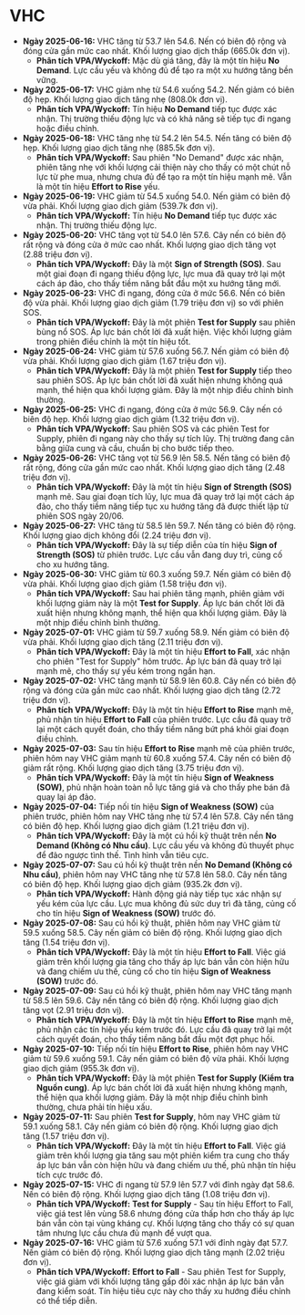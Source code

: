 # VHC

-   **Ngày 2025-06-16:** VHC tăng từ 53.7 lên 54.6. Nến có biên độ rộng và đóng cửa gần mức cao nhất. Khối lượng giao dịch thấp (665.0k đơn vị).
    -   **Phân tích VPA/Wyckoff:** Mặc dù giá tăng, đây là một tín hiệu **No Demand**. Lực cầu yếu và không đủ để tạo ra một xu hướng tăng bền vững.
-   **Ngày 2025-06-17:** VHC giảm nhẹ từ 54.6 xuống 54.2. Nến giảm có biên độ hẹp. Khối lượng giao dịch tăng nhẹ (808.0k đơn vị).
    -   **Phân tích VPA/Wyckoff:** Tín hiệu **No Demand** tiếp tục được xác nhận. Thị trường thiếu động lực và có khả năng sẽ tiếp tục đi ngang hoặc điều chỉnh.
-   **Ngày 2025-06-18:** VHC tăng nhẹ từ 54.2 lên 54.5. Nến tăng có biên độ hẹp. Khối lượng giao dịch tăng nhẹ (885.5k đơn vị).
    -   **Phân tích VPA/Wyckoff:** Sau phiên "No Demand" được xác nhận, phiên tăng nhẹ với khối lượng cải thiện này cho thấy có một chút nỗ lực từ phe mua, nhưng chưa đủ để tạo ra một tín hiệu mạnh mẽ. Vẫn là một tín hiệu **Effort to Rise** yếu.
- **Ngày 2025-06-19:** VHC giảm từ 54.5 xuống 54.0. Nến giảm có biên độ vừa phải. Khối lượng giao dịch giảm (539.7k đơn vị).
    - **Phân tích VPA/Wyckoff:** Tín hiệu **No Demand** tiếp tục được xác nhận. Thị trường thiếu động lực.
- **Ngày 2025-06-20:** VHC tăng vọt từ 54.0 lên 57.6. Cây nến có biên độ rất rộng và đóng cửa ở mức cao nhất. Khối lượng giao dịch tăng vọt (2.88 triệu đơn vị).
    - **Phân tích VPA/Wyckoff:** Đây là một **Sign of Strength (SOS)**. Sau một giai đoạn đi ngang thiếu động lực, lực mua đã quay trở lại một cách áp đảo, cho thấy tiềm năng bắt đầu một xu hướng tăng mới.
- **Ngày 2025-06-23:** VHC đi ngang, đóng cửa ở mức 56.6. Nến có biên độ vừa phải. Khối lượng giao dịch giảm (1.79 triệu đơn vị) so với phiên SOS.
    - **Phân tích VPA/Wyckoff:** Đây là một phiên **Test for Supply** sau phiên bùng nổ SOS. Áp lực bán chốt lời đã xuất hiện. Việc khối lượng giảm trong phiên điều chỉnh là một tín hiệu tốt.
- **Ngày 2025-06-24:** VHC giảm từ 57.6 xuống 56.7. Nến giảm có biên độ vừa phải. Khối lượng giao dịch giảm (1.67 triệu đơn vị).
    - **Phân tích VPA/Wyckoff:** Đây là một phiên **Test for Supply** tiếp theo sau phiên SOS. Áp lực bán chốt lời đã xuất hiện nhưng không quá mạnh, thể hiện qua khối lượng giảm. Đây là một nhịp điều chỉnh bình thường.
- **Ngày 2025-06-25:** VHC đi ngang, đóng cửa ở mức 56.9. Cây nến có biên độ hẹp. Khối lượng giao dịch giảm (1.32 triệu đơn vị).
    - **Phân tích VPA/Wyckoff:** Sau phiên SOS và các phiên Test for Supply, phiên đi ngang này cho thấy sự tích lũy. Thị trường đang cân bằng giữa cung và cầu, chuẩn bị cho bước tiếp theo.
- **Ngày 2025-06-26:** VHC tăng vọt từ 56.9 lên 58.5. Nến tăng có biên độ rất rộng, đóng cửa gần mức cao nhất. Khối lượng giao dịch tăng (2.48 triệu đơn vị).
    - **Phân tích VPA/Wyckoff:** Đây là một tín hiệu **Sign of Strength (SOS)** mạnh mẽ. Sau giai đoạn tích lũy, lực mua đã quay trở lại một cách áp đảo, cho thấy tiềm năng tiếp tục xu hướng tăng đã được thiết lập từ phiên SOS ngày 20/06.
- **Ngày 2025-06-27:** VHC tăng từ 58.5 lên 59.7. Nến tăng có biên độ rộng. Khối lượng giao dịch không đổi (2.24 triệu đơn vị).
    - **Phân tích VPA/Wyckoff:** Đây là sự tiếp diễn của tín hiệu **Sign of Strength (SOS)** từ phiên trước. Lực cầu vẫn đang duy trì, củng cố cho xu hướng tăng.
- **Ngày 2025-06-30:** VHC giảm từ 60.3 xuống 59.7. Nến giảm có biên độ vừa phải. Khối lượng giao dịch giảm (1.58 triệu đơn vị).
    - **Phân tích VPA/Wyckoff:** Sau hai phiên tăng mạnh, phiên giảm với khối lượng giảm này là một **Test for Supply**. Áp lực bán chốt lời đã xuất hiện nhưng không mạnh, thể hiện qua khối lượng giảm. Đây là một nhịp điều chỉnh bình thường.
- **Ngày 2025-07-01:** VHC giảm từ 59.7 xuống 58.9. Nến giảm có biên độ vừa phải. Khối lượng giao dịch tăng (2.11 triệu đơn vị).
    - **Phân tích VPA/Wyckoff:** Đây là một tín hiệu **Effort to Fall**, xác nhận cho phiên "Test for Supply" hôm trước. Áp lực bán đã quay trở lại mạnh mẽ, cho thấy sự yếu kém trong ngắn hạn.
- **Ngày 2025-07-02:** VHC tăng mạnh từ 58.9 lên 60.8. Cây nến có biên độ rộng và đóng cửa gần mức cao nhất. Khối lượng giao dịch tăng (2.72 triệu đơn vị).
    - **Phân tích VPA/Wyckoff:** Đây là một tín hiệu **Effort to Rise** mạnh mẽ, phủ nhận tín hiệu **Effort to Fall** của phiên trước. Lực cầu đã quay trở lại một cách quyết đoán, cho thấy tiềm năng bứt phá khỏi giai đoạn điều chỉnh.
- **Ngày 2025-07-03:** Sau tín hiệu **Effort to Rise** mạnh mẽ của phiên trước, phiên hôm nay VHC giảm mạnh từ 60.8 xuống 57.4. Cây nến có biên độ giảm rất rộng. Khối lượng giao dịch tăng (3.75 triệu đơn vị).
    - **Phân tích VPA/Wyckoff:** Đây là một tín hiệu **Sign of Weakness (SOW)**, phủ nhận hoàn toàn nỗ lực tăng giá và cho thấy phe bán đã quay lại áp đảo.
- **Ngày 2025-07-04:** Tiếp nối tín hiệu **Sign of Weakness (SOW)** của phiên trước, phiên hôm nay VHC tăng nhẹ từ 57.4 lên 57.8. Cây nến tăng có biên độ hẹp. Khối lượng giao dịch giảm (1.21 triệu đơn vị).
    - **Phân tích VPA/Wyckoff:** Đây là một cú hồi kỹ thuật trên nền **No Demand (Không có Nhu cầu)**. Lực cầu yếu và không đủ thuyết phục để đảo ngược tình thế. Tình hình vẫn tiêu cực.
- **Ngày 2025-07-07:** Sau cú hồi kỹ thuật trên nền **No Demand (Không có Nhu cầu)**, phiên hôm nay VHC tăng nhẹ từ 57.8 lên 58.0. Cây nến tăng có biên độ hẹp. Khối lượng giao dịch giảm (935.2k đơn vị).
    - **Phân tích VPA/Wyckoff:** Hành động giá này tiếp tục xác nhận sự yếu kém của lực cầu. Lực mua không đủ sức duy trì đà tăng, củng cố cho tín hiệu **Sign of Weakness (SOW)** trước đó.
- **Ngày 2025-07-08:** Sau cú hồi kỹ thuật, phiên hôm nay VHC giảm từ 59.5 xuống 58.5. Cây nến giảm có biên độ rộng. Khối lượng giao dịch tăng (1.54 triệu đơn vị).
    - **Phân tích VPA/Wyckoff:** Đây là một tín hiệu **Effort to Fall**. Việc giá giảm trên khối lượng gia tăng cho thấy áp lực bán vẫn còn hiện hữu và đang chiếm ưu thế, củng cố cho tín hiệu **Sign of Weakness (SOW)** trước đó.
- **Ngày 2025-07-09:** Sau cú hồi kỹ thuật, phiên hôm nay VHC tăng mạnh từ 58.5 lên 59.6. Cây nến tăng có biên độ rộng. Khối lượng giao dịch tăng vọt (2.91 triệu đơn vị).
    - **Phân tích VPA/Wyckoff:** Đây là một tín hiệu **Effort to Rise** mạnh mẽ, phủ nhận các tín hiệu yếu kém trước đó. Lực cầu đã quay trở lại một cách quyết đoán, cho thấy tiềm năng bắt đầu một đợt phục hồi.
- **Ngày 2025-07-10:** Tiếp nối tín hiệu **Effort to Rise**, phiên hôm nay VHC giảm từ 59.6 xuống 59.1. Cây nến giảm có biên độ vừa phải. Khối lượng giao dịch giảm (955.3k đơn vị).
    - **Phân tích VPA/Wyckoff:** Đây là một phiên **Test for Supply (Kiểm tra Nguồn cung)**. Áp lực bán chốt lời đã xuất hiện nhưng không mạnh, thể hiện qua khối lượng giảm. Đây là một nhịp điều chỉnh bình thường, chưa phải tín hiệu xấu.
- **Ngày 2025-07-11:** Sau phiên **Test for Supply**, hôm nay VHC giảm từ 59.1 xuống 58.1. Cây nến giảm có biên độ rộng. Khối lượng giao dịch tăng (1.57 triệu đơn vị).
    - **Phân tích VPA/Wyckoff:** Đây là một tín hiệu **Effort to Fall**. Việc giá giảm trên khối lượng gia tăng sau một phiên kiểm tra cung cho thấy áp lực bán vẫn còn hiện hữu và đang chiếm ưu thế, phủ nhận tín hiệu tích cực trước đó.
- **Ngày 2025-07-15:** VHC đi ngang từ 57.9 lên 57.7 với đỉnh ngày đạt 58.6. Nến có biên độ rộng. Khối lượng giao dịch tăng (1.08 triệu đơn vị).
    - **Phân tích VPA/Wyckoff:** **Test for Supply** - Sau tín hiệu Effort to Fall, việc giá test lên vùng 58.6 nhưng đóng cửa thấp hơn cho thấy áp lực bán vẫn còn tại vùng kháng cự. Khối lượng tăng cho thấy có sự quan tâm nhưng lực cầu chưa đủ mạnh để vượt qua.
- **Ngày 2025-07-16:** VHC giảm từ 57.6 xuống 57.1 với đỉnh ngày đạt 57.7. Nến giảm có biên độ rộng. Khối lượng giao dịch tăng mạnh (2.02 triệu đơn vị).
    - **Phân tích VPA/Wyckoff:** **Effort to Fall** - Sau phiên Test for Supply, việc giá giảm với khối lượng tăng gấp đôi xác nhận áp lực bán vẫn đang kiểm soát. Tín hiệu tiêu cực này cho thấy xu hướng điều chỉnh có thể tiếp diễn.


